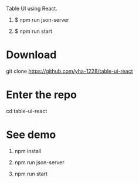 Table UI using React.

1. $ npm run json-server

2. $ npm run start


# Download

git clone https://github.com/yha-1228/table-ui-react

# Enter the repo

cd table-ui-react

# See demo

1. npm install

2. npm run json-server

3. npm run start

